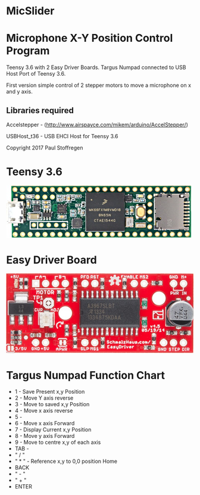 # MicSlider

Microphone X-Y Position Control Program
=======================================
  
Teensy 3.6 with 2 Easy Driver Boards. Targus Numpad connected to USB Host Port of Teensy 3.6.
  
First version simple control of 2 stepper motors to move a microphone on x and y axis.

  
Libraries required
------------------
  
Accelstepper - (http://www.airspayce.com/mikem/arduino/AccelStepper/)
 
  
USBHost_t36 - USB EHCI Host for Teensy 3.6

 Copyright 2017 Paul Stoffregen 
  
Teensy 3.6
==========
![](img/teensy36.jpg)
  
Easy Driver Board
=================
![](img/EasyDriver_v45.jpg)
  
  
Targus Numpad Function Chart
============================

* 1 - Save Present x,y Position
* 2 - Move Y axis reverse
* 3 - Move to saved x,y Position 
* 4 - Move x axis reverse
* 5 -  
* 6 - Move x axis Forward 
* 7 - Display Current x,y Position
* 8 - Move y axis Forward
* 9 - Move to centre x,y of each axis
* TAB - 
* " / " 
* " * " - Reference x,y to 0,0 position Home
* BACK 
* " - "
* " + "
* ENTER
